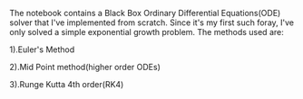 The notebook contains a Black Box Ordinary Differential Equations(ODE) solver that I've implemented from scratch. Since it's my first such foray, I've only solved a simple exponential growth problem.
The methods used are:

1).Euler's Method

2).Mid Point method(higher order ODEs)

3).Runge Kutta 4th order(RK4)
